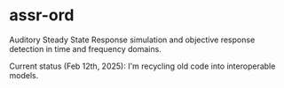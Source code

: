 # assr-ord
Auditory Steady State Response simulation and objective response detection in time and frequency domains.

Current status (Feb 12th, 2025): 
I'm recycling old code into interoperable models.
